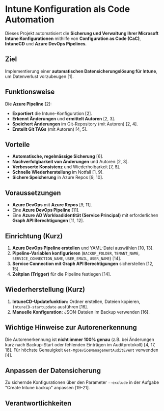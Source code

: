 # Intune Konfiguration als Code Automation

Dieses Projekt automatisiert die **Sicherung und Verwaltung Ihrer Microsoft Intune Konfigurationen** mithilfe von **Configuration as Code (CaC)**, **IntuneCD** und **Azure DevOps Pipelines**.

## Ziel

Implementierung einer **automatischen Datensicherungslösung für Intune**, um Datenverlust vorzubeugen [1].

## Funktionsweise

Die **Azure Pipeline** [2]:

*   **Exportiert** die Intune-Konfiguration [2].
*   **Erkennt Änderungen** und **ermittelt Autoren** [2, 3].
*   **Speichert Änderungen** im Git-Repository (mit Autoren) [2, 4].
*   **Erstellt Git TAGs** (mit Autoren) [4, 5].

## Vorteile

*   **Automatische, regelmässige Sicherung** [6].
*   **Nachverfolgbarkeit von Änderungen** und Autoren [2, 3].
*   **Verbesserte Konsistenz** und Wiederholbarkeit [7, 8].
*   **Schnelle Wiederherstellung** im Notfall [1, 9].
*   **Sichere Speicherung** in Azure Repos [9, 10].

## Voraussetzungen

*   **Azure DevOps** mit **Azure Repos** [9, 11].
*   Eine **Azure DevOps Pipeline** [11].
*   Eine **Azure AD Workloadidentität (Service Principal)** mit erforderlichen **Graph API Berechtigungen** [11, 12].

## Einrichtung (Kurz)

1.  **Azure DevOps Pipeline erstellen** und YAML-Datei auswählen [10, 13].
2.  **Pipeline-Variablen konfigurieren** (`BACKUP_FOLDER`, `TENANT_NAME`, `SERVICE_CONNECTION_NAME`, `USER_EMAIL`, `USER_NAME`) [14].
3.  **Service Connection mit Graph API Berechtigungen** sicherstellen [12, 15].
4.  **Zeitplan (Trigger)** für die Pipeline festlegen [14].

## Wiederherstellung (Kurz)

1.  **IntuneCD-Updatefunktion:** Ordner erstellen, Dateien kopieren, `IntuneCD-startupdate` ausführen [16].
2.  **Manuelle Konfiguration:** JSON-Dateien im Backup verwenden [16].

## Wichtige Hinweise zur Autorenerkennung

Die Autorenerkennung ist **nicht immer 100% genau** (z.B. bei Änderungen kurz nach Backup-Start oder fehlenden Einträgen im Auditprotokoll) [4, 17, 18]. Für höchste Genauigkeit `Get-MgDeviceManagementAuditEvent` verwenden [4].

## Anpassen der Datensicherung

Zu sichernde Konfigurationen über den Parameter `--exclude` in der Aufgabe "Create Intune backup" anpassen [19-21].

## Verantwortlichkeiten
